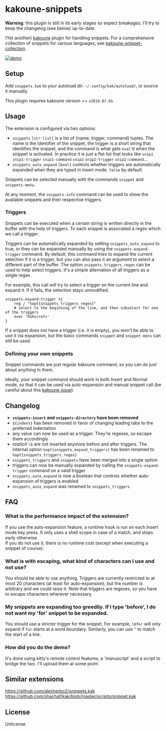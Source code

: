 # kakoune-snippets

**Warning**: this plugin is still in its early stages so expect breakages. I'll try to keep the changelog (see below) up-to-date.

(Yet another) [kakoune](http://kakoune.org) plugin for handling snippets. For a comprehensive collection of snippets for various languages, see [kakoune-snippet-collection](https://github.com/andreyorst/kakoune-snippet-collection).

[![demo](https://asciinema.org/a/217470.png)](https://asciinema.org/a/217470)

## Setup

Add `snippets.kak` to your autoload dir: `~/.config/kak/autoload/`, or source it manually.

This plugin requires kakoune version >= `v2019.07.01`.

## Usage

The extension is configured via two options:
* `snippets` `[str-list]` is a list of {name, trigger, command} tuples. The name is the identifier of the snippet, the trigger is a short string that identifies the snippet, and the command is what gets `eval`'d when the snippet is activated. In practice it is just a flat list that looks like `snip1` `snip1-trigger` `snip1-command` `snip2` `snip2-trigger` `snip2-command`...  
* `snippets_auto_expand` `[bool]` controls whether triggers are automatically expanded when they are typed in insert mode. `false` by default.  

Snippets can be selected manually with the commands `snippet` and `snippets-menu`.

At any moment, the `snippets-info` command can be used to show the available snippets and their respective triggers.

### Triggers

Snippets can be executed when a certain string is written directly in the buffer with the help of triggers. To each snippet is associated a regex which we call a trigger.

Triggers can be automatically expanded by setting `snippets_auto_expand` to true, or they can be expanded manually by using the `snippets-expand-trigger` command. By default, this command tries to expand the current selection if it is a trigger, but you can also pass it an argument to select a different part of the buffer. 
The option `snippets_triggers_regex` can be used to help select triggers. It's a simple alternation of all triggers as a single regex.

For example, this call will try to select a trigger on the current line and expand it. If it fails, the selection stays unmodified.
```
snippets-expand-trigger %{
    reg / "%opt{snippets_triggers_regex}"
    # select to the beginning of the line, and then subselect for one of the triggers
    exec 'hGhs<ret>'
}
```

If a snippet does not have a trigger (i.e. it is empty), you won't be able to use it via expansion, but the basic commands `snippet` and `snippet-menu` can still be used.

### Defining your own snippets

Snippet commands are just regular kakoune command, so you can do just about anything in them.

Ideally, your snippet command should work in both Insert and Normal mode, so that it can be used via auto-expansion and manual snippet call (be careful about this [kakoune issue](https://github.com/mawww/kakoune/issues/1916)).

## Changelog

* **`snippets-insert` and `snippets-directory` have been removed**
* `${indent}` has been removed in favor of changing leading tabs to the preferred indentation  
* any value can now be used as a trigger. They're regexes, so escape them accordingly  
* implicit `\b` are not inserted anymore before and after triggers. The internal option `%opt{snippets_expand_triggers}` has been renamed to `%opt{snippets_triggers_regex}`  
* `snippets_triggers` and `snippets` have been merged into a single option  
* triggers can now be manually expanded by calling the `snippets-expand-trigger` command on a valid trigger  
* `snippets_auto_expand` is now a boolean that controls whether auto-expansion of triggers is enabled  
* `snippets_auto_expand` was renamed to `snippets_triggers`  

## FAQ

### What is the performance impact of the extension?

If you use the auto-expansion feature, a runtime hook is run on each Insert mode key press. It only uses a shell scope in case of a match, and stops early otherwise.  
If you do not use it, there is no runtime cost (except when executing a snippet of course).

### What is with escaping, what kind of characters can I use and not use?

You should be able to use anything. Triggers are currently restricted to at most 20 characters (at least for auto-expansion), but the number is arbitrary and we could raise it. Note that triggers are regexes, so you have to escape characters wherever necessary.

### My snippets are expanding too greedily. If I type 'before', I do not want my 'for' snippet to be expanded.

You should use a stricter trigger for the snippet. For example, `\bfor` will only expand if `for` starts at a word boundary. Similarly, you can use `^` to match the start of a line.

### How did you do the demo?

It's done using kitty's remote control features, a 'manuscript' and a script to bridge the two. I'll upload them at some point.

## Similar extensions

https://github.com/alexherbo2/snippets.kak  
https://github.com/shachaf/kak/blob/master/scripts/snippet.kak  

## License

Unlicense
